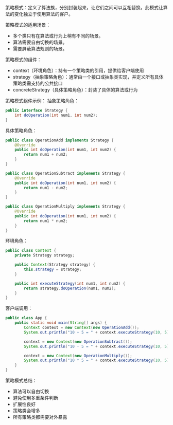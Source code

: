 策略模式：定义了算法族，分别封装起来，让它们之间可以互相替换，此模式让算法的变化独立于使用算法的客户。

策略模式的适用场景：
* 多个类只有在算法或行为上稍有不同的场景。
* 算法需要自由切换的场景。
* 需要屏蔽算法规则的场景。

策略模式的组件：
* context（环境角色）：持有一个策略类的引用，提供给客户端使用
* strategy（抽象策略角色）：通常由一个接口或抽象类实现，并定义所有具体策略类需支持的公共接口
* concreteStrategy（具体策略角色）：封装了具体的算法或行为

策略模式组件示例：
抽象策略角色：
```java
public interface Strategy {
    int doOperation(int num1, int num2);
}
```
具体策略角色：
```java
public class OperationAdd implements Strategy {
    @Override
    public int doOperation(int num1, int num2) {
        return num1 + num2;
    }
}
```
```java
public class OperationSubtract implements Strategy {
    @Override
    public int doOperation(int num1, int num2) {
        return num1 - num2;
    }
}
``` 
```java
public class OperationMultiply implements Strategy {
    @Override
    public int doOperation(int num1, int num2) {
        return num1 * num2;
    }
}
``` 
环境角色：
```java
public class Context {
    private Strategy strategy;

    public Context(Strategy strategy) {
        this.strategy = strategy;
    }

    public int executeStrategy(int num1, int num2) {
        return strategy.doOperation(num1, num2);
    }
}
```
客户端调用：
```java
public class App {
    public static void main(String[] args) {
        Context context = new Context(new OperationAdd());
        System.out.println("10 + 5 = " + context.executeStrategy(10, 5));

        context = new Context(new OperationSubtract());
        System.out.println("10 - 5 = " + context.executeStrategy(10, 5));

        context = new Context(new OperationMultiply());
        System.out.println("10 * 5 = " + context.executeStrategy(10, 5));
    }
}
```

策略模式总结：
* 算法可以自由切换
* 避免使用多重条件判断
* 扩展性良好
* 策略类会增多
* 所有策略类都需要对外暴露